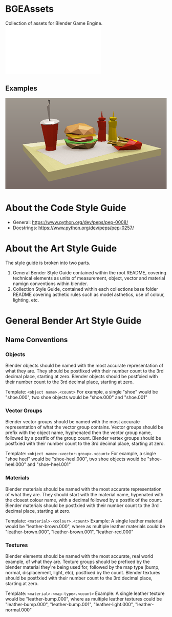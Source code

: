 # BGEAssets
Collection of assets for Blender Game Engine. ![License information](./LICENSE.txt?raw=true)

## Examples
![Carnival Collection](./preview.png?raw=true)

# About the Code Style Guide
 * General: https://www.python.org/dev/peps/pep-0008/
 * Docstrings: https://www.python.org/dev/peps/pep-0257/

# About the Art Style Guide
The style guide is broken into two parts.
 1. General Bender Style Guide contained within the root README, covering technical elements as units of measurement, object, vector and material namign conventions within blender.
 2. Collection Style Guide, contained within each collections base folder README covering asthetic rules such as model asthetics, use of colour, lighting, etc.

# General Bender Art Style Guide
## Name Conventions

### Objects
Blender objects should be named with the most accurate representation of what they are.
They should be postfixed with their number count to the 3rd decimal place, starting at zero.
Blender objects should be postfxied with their number count to the 3rd decimal place, starting at zero.

Template: `<object name>.<count>`
For example, a single "shoe" would be "shoe.000", two shoe objects would be "shoe.000" and "shoe.001"

### Vector Groups
Blender vector groups should be named with the most accurate representation of what the vector group contains.
Vector groups should be prefix with the object name, hyphenated then the vector group name, followed by a postfix of the group count.
Blender vertex groups should be postfxied with their number count to the 3rd decimal place, starting at zero.

Template: `<object name>-<vector-group>.<count>`
For example, a single "shoe heel" would be "shoe-heel.000", two shoe objects would be "shoe-heel.000" and "shoe-heel.001"

### Materials
Blender materials should be named with the most accurate representation of what they are.
They should start with the material name, hypenated with the closest colour name, with a decimal followed by a postfix of the count.
Blender materials should be postfxied with their number count to the 3rd decimal place, starting at zero.

Template: `<material>-<colour>.<count>`
Example: A single leather material would be "leather-brown.000", where as multiple leather materials could be "leather-brown.000", "leather-brown.001", "leather-red.000"

### Textures
Blender elements should be named with the most accurate, real world example, of what they are.
Texture groups should be prefixed by the blender material they're being used for, followed by the map type (bump, normal, displacement, light, etc), postfixed by the count.
Blender textures should be postfxied with their number count to the 3rd decimal place, starting at zero.

Template: `<material>-<map-type>.<count>`
Example: A single leather texture would be "leather-bump.000", where as multiple leather textures could be "leather-bump.000", "leather-bump.001", "leather-light.000", "leather-normal.000"



